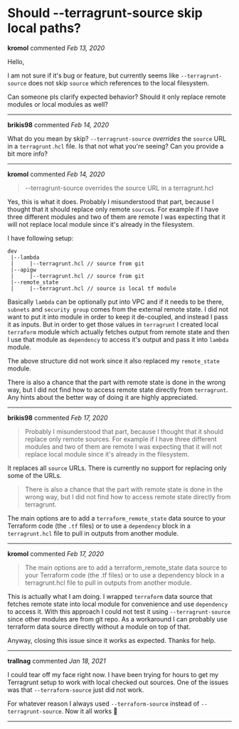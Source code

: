 # Should --terragrunt-source skip local paths?

**kromol** commented *Feb 13, 2020*

Hello, 

I am not sure if it's bug or feature, but currently seems like `--terragrunt-source` does not skip `source` which references to the local filesystem.

Can someone pls clarify expected behavior? Should it only replace remote modules or local modules as well?
<br />
***


**brikis98** commented *Feb 14, 2020*

What do you mean by skip? `--terragrunt-source` *overrides* the `source` URL in a `terragrunt.hcl` file. Is that not what you're seeing? Can you provide a bit more info?
***

**kromol** commented *Feb 14, 2020*

> --terragrunt-source overrides the source URL in a terragrunt.hcl

Yes, this is what it does. Probably I misunderstood that part, because I thought that it should replace only remote `source`s.  For example if I have three different modules and two of them are remote I was expecting that it will not replace local module since it's already in the filesystem.

I have following setup:
```
dev
 |--lambda
 |     |--terragrunt.hcl // source from git
 |--apigw
 |     |--terragrunt.hcl // source from git
 |--remote_state
 |     |--terragrunt.hcl // source is local tf module
```

Basically `lambda` can be optionally put into VPC and if it needs to be there, `subnets` and `security group` comes from the external remote state. I did not want to put it into module in order to keep it de-coupled, and instead I pass it as inputs. But in order to get those values in `terragrunt` I created local `terraform` module which actually fetches output from remote state and then I use that module as `dependency` to access it's output and pass it into `lambda` module.

The above structure did not work since it also replaced my `remote_state` module.

There is also a chance that the part with remote state is done in the wrong way, but I did not find how to access remote state directly from `terragrunt`. Any hints about the better way of doing it are highly appreciated.
***

**brikis98** commented *Feb 17, 2020*

> Probably I misunderstood that part, because I thought that it should replace only remote sources. For example if I have three different modules and two of them are remote I was expecting that it will not replace local module since it's already in the filesystem.

It replaces all `source` URLs. There is currently no support for replacing only some of the URLs.

> There is also a chance that the part with remote state is done in the wrong way, but I did not find how to access remote state directly from terragrunt. 

The main options are to add a `terraform_remote_state` data source to your Terraform code (the `.tf` files) or to use a `dependency` block in a `terragrunt.hcl` file to pull in outputs from another module.
***

**kromol** commented *Feb 17, 2020*

> The main options are to add a terraform_remote_state data source to your Terraform code (the .tf files) or to use a dependency block in a terragrunt.hcl file to pull in outputs from another module.

This is actually what I am doing. I wrapped `terraform` data source that fetches remote state into local module for convenience and use `dependency` to access it. With this approach I could not test it using `--terragrunt-source` since other modules are from git repo. As a workaround I can probably use terraform data source directly without a module on top of that.

Anyway, closing this issue since it works as expected. Thanks for help.
***

**trallnag** commented *Jan 18, 2021*

I could tear off my face right now. I have been trying for hours to get my Terragrunt setup to work with local checked out sources. One of the issues was that `--terraform-source` just did not work.

For whatever reason I always used `--terraform-source` instead of `--terragrunt-source`. Now it all works 🤦 
***

